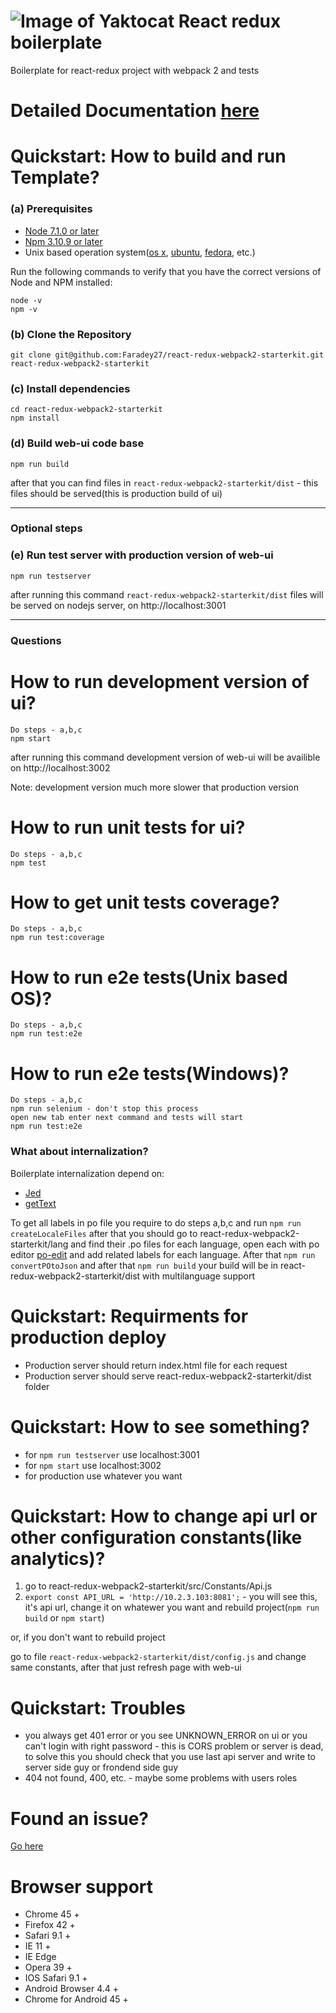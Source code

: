 # ![Image of Yaktocat](favicon.ico) React redux boilerplate

Boilerplate for react-redux project with webpack 2 and tests
# Detailed Documentation [here](/docs)

# Quickstart: How to build and run Template?
### (a) Prerequisites
* [Node 7.1.0 or later](https://nodejs.org/en/)
* [Npm 3.10.9 or later](https://docs.npmjs.com/)
* Unix based operation system([os x](https://en.wikipedia.org/wiki/OS_X), [ubuntu](https://en.wikipedia.org/wiki/Ubuntu_(operating_system)), [fedora](https://en.wikipedia.org/wiki/Fedora_(operating_system)), etc.)

Run the following commands to verify that you have the correct versions of Node and NPM installed:

    node -v
    npm -v
### (b) Clone the Repository
    git clone git@github.com:Faradey27/react-redux-webpack2-starterkit.git react-redux-webpack2-starterkit
### (c) Install dependencies
    cd react-redux-webpack2-starterkit
    npm install
### (d) Build web-ui code base
    npm run build
after that you can find files in ```react-redux-webpack2-starterkit/dist``` - this files should be served(this is production build of ui)

-----------------------------------------
### Optional steps
### (e) Run test server with production version of web-ui
    npm run testserver
after running this command ```react-redux-webpack2-starterkit/dist``` files will be served on nodejs server, on http://localhost:3001

-----------------------------------------
### Questions
# How to run development version of ui?
    Do steps - a,b,c
    npm start
after running this command development version of web-ui will be availible on http://localhost:3002

Note: development version much more slower that production version
# How to run unit tests for ui?
    Do steps - a,b,c
    npm test
# How to get unit tests coverage?
    Do steps - a,b,c
    npm run test:coverage
# How to run e2e tests(Unix based OS)?
    Do steps - a,b,c
    npm run test:e2e
# How to run e2e tests(Windows)?
    Do steps - a,b,c
    npm run selenium - don't stop this process
    open new tab enter next command and tests will start
    npm run test:e2e
### What about internalization?
Boilerplate internalization depend on:
 - [Jed](http://git-scm.com/book/en/v2/Git-Tools-Submodules)
 - [getText](https://gist.github.com/mbillard/1647940)

To get all labels in po file you require to do steps a,b,c and run
    ```npm run createLocaleFiles```
after that you should go to react-redux-webpack2-starterkit/lang and find their .po files for each language, open each with po editor [po-edit](https://poedit.net/) and add related labels for each language.
After that
    ```npm run convertPOtoJson```
and after that ```npm run build``` your build will be in react-redux-webpack2-starterkit/dist with multilanguage support

# Quickstart: Requirments for production deploy
 - Production server should return index.html file for each request
 - Production server should serve react-redux-webpack2-starterkit/dist folder
# Quickstart: How to see something?
 - for ```npm run testserver``` use localhost:3001
 - for ```npm start``` use localhost:3002
 - for production use whatever you want
# Quickstart: How to change api url or other configuration constants(like analytics)?
 1) go to react-redux-webpack2-starterkit/src/Constants/Api.js
 2) ```export const API_URL = 'http://10.2.3.103:8081';``` - you will see this, it's api url, change it on whatewer you want and rebuild project(```npm run build``` or ```npm start```)

or, if you don't want to rebuild project

go to file ```react-redux-webpack2-starterkit/dist/config.js``` and change same constants, after that just refresh page with web-ui

# Quickstart: Troubles
 - you always get 401 error or you see UNKNOWN_ERROR on ui or you can't login with right password - this is CORS problem or server is dead, to solve this you should check that you use last api server and write to server side guy or frondend side guy
 - 404 not found, 400, etc. - maybe some problems with users roles
# Found an issue?
[Go here](http://gitlab.cybervisiontech.com/opensource/react-redux-webpack2-starterkit/issues)

# Browser support

- Chrome 45 +
- Firefox 42 +
- Safari 9.1 +
- IE 11 +
- IE Edge
- Opera 39 +
- IOS Safari 9.1 +
- Android Browser 4.4 +
- Chrome for Android 45 +
